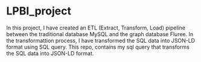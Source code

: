 # LPBI_project
In this project, I have created an ETL (Extract, Transform, Load) pipeline between the traditional database MySQL and the graph database Fluree. In the transformattion process, I have transformed the SQL data into JSON-LD format using SQL query. 
This repo, contains my sql query that transforms the SQL data into JSON-LD format.
